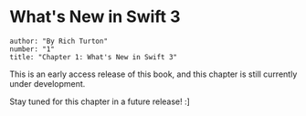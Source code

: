 # What's New in Swift 3
```metadata
author: "By Rich Turton"
number: "1"
title: "Chapter 1: What's New in Swift 3"
```

This is an early access release of this book, and this chapter is still currently under development.

Stay tuned for this chapter in a future release! :]